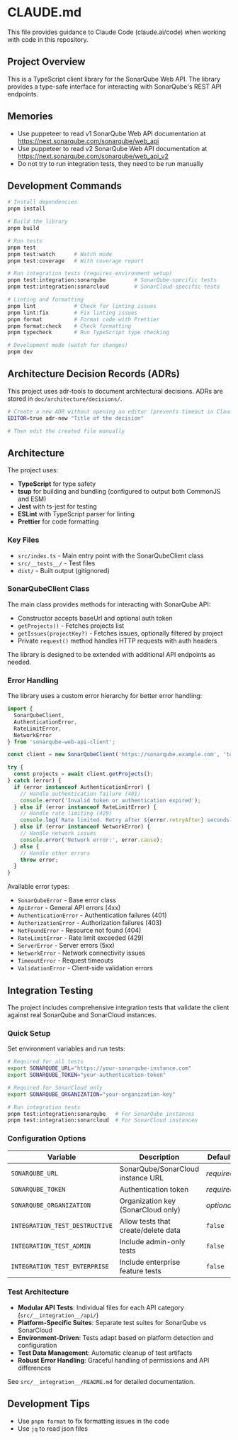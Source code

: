 # CLAUDE.md

This file provides guidance to Claude Code (claude.ai/code) when working with code in this repository.

## Project Overview

This is a TypeScript client library for the SonarQube Web API. The library provides a type-safe interface for interacting with SonarQube's REST API endpoints.

## Memories

- Use puppeteer to read v1 SonarQube Web API documentation at https://next.sonarqube.com/sonarqube/web_api
- Use puppeteer to read v2 SonarQube Web API documentation at https://next.sonarqube.com/sonarqube/web_api_v2
- Do not try to run integration tests, they need to be run manually

## Development Commands

```bash
# Install dependencies
pnpm install

# Build the library
pnpm build

# Run tests
pnpm test
pnpm test:watch      # Watch mode
pnpm test:coverage   # With coverage report

# Run integration tests (requires environment setup)
pnpm test:integration:sonarqube         # SonarQube-specific tests
pnpm test:integration:sonarcloud        # SonarCloud-specific tests

# Linting and formatting
pnpm lint            # Check for linting issues
pnpm lint:fix        # Fix linting issues
pnpm format          # Format code with Prettier
pnpm format:check    # Check formatting
pnpm typecheck       # Run TypeScript type checking

# Development mode (watch for changes)
pnpm dev
```

## Architecture Decision Records (ADRs)

This project uses adr-tools to document architectural decisions. ADRs are stored in `doc/architecture/decisions/`.

```bash
# Create a new ADR without opening an editor (prevents timeout in Claude Code)
EDITOR=true adr-new "Title of the decision"

# Then edit the created file manually
```

## Architecture

The project uses:
- **TypeScript** for type safety
- **tsup** for building and bundling (configured to output both CommonJS and ESM)
- **Jest** with ts-jest for testing
- **ESLint** with TypeScript parser for linting
- **Prettier** for code formatting

### Key Files
- `src/index.ts` - Main entry point with the SonarQubeClient class
- `src/__tests__/` - Test files
- `dist/` - Built output (gitignored)

### SonarQubeClient Class
The main class provides methods for interacting with SonarQube API:
- Constructor accepts baseUrl and optional auth token
- `getProjects()` - Fetches projects list
- `getIssues(projectKey?)` - Fetches issues, optionally filtered by project
- Private `request()` method handles HTTP requests with auth headers

The library is designed to be extended with additional API endpoints as needed.

### Error Handling

The library uses a custom error hierarchy for better error handling:

```typescript
import { 
  SonarQubeClient, 
  AuthenticationError, 
  RateLimitError,
  NetworkError 
} from 'sonarqube-web-api-client';

const client = new SonarQubeClient('https://sonarqube.example.com', 'token');

try {
  const projects = await client.getProjects();
} catch (error) {
  if (error instanceof AuthenticationError) {
    // Handle authentication failure (401)
    console.error('Invalid token or authentication expired');
  } else if (error instanceof RateLimitError) {
    // Handle rate limiting (429)
    console.log(`Rate limited. Retry after ${error.retryAfter} seconds`);
  } else if (error instanceof NetworkError) {
    // Handle network issues
    console.error('Network error:', error.cause);
  } else {
    // Handle other errors
    throw error;
  }
}
```

Available error types:
- `SonarQubeError` - Base error class
- `ApiError` - General API errors (4xx)
- `AuthenticationError` - Authentication failures (401)
- `AuthorizationError` - Authorization failures (403)
- `NotFoundError` - Resource not found (404)
- `RateLimitError` - Rate limit exceeded (429)
- `ServerError` - Server errors (5xx)
- `NetworkError` - Network connectivity issues
- `TimeoutError` - Request timeouts
- `ValidationError` - Client-side validation errors

## Integration Testing

The project includes comprehensive integration tests that validate the client against real SonarQube and SonarCloud instances.

### Quick Setup

Set environment variables and run tests:

```bash
# Required for all tests
export SONARQUBE_URL="https://your-sonarqube-instance.com"
export SONARQUBE_TOKEN="your-authentication-token"

# Required for SonarCloud only
export SONARQUBE_ORGANIZATION="your-organization-key"

# Run integration tests
pnpm test:integration:sonarqube   # For SonarQube instances
pnpm test:integration:sonarcloud  # For SonarCloud instances
```

### Configuration Options

| Variable | Description | Default |
|----------|-------------|---------|
| `SONARQUBE_URL` | SonarQube/SonarCloud instance URL | *required* |
| `SONARQUBE_TOKEN` | Authentication token | *required* |
| `SONARQUBE_ORGANIZATION` | Organization key (SonarCloud only) | *optional* |
| `INTEGRATION_TEST_DESTRUCTIVE` | Allow tests that create/delete data | `false` |
| `INTEGRATION_TEST_ADMIN` | Include admin-only tests | `false` |
| `INTEGRATION_TEST_ENTERPRISE` | Include enterprise feature tests | `false` |

### Test Architecture

- **Modular API Tests**: Individual files for each API category (`src/__integration__/api/`)
- **Platform-Specific Suites**: Separate test suites for SonarQube vs SonarCloud
- **Environment-Driven**: Tests adapt based on platform detection and configuration
- **Test Data Management**: Automatic cleanup of test artifacts
- **Robust Error Handling**: Graceful handling of permissions and API differences

See `src/__integration__/README.md` for detailed documentation.

## Development Tips

- Use `pnpm format` to fix formatting issues in the code
- Use `jq` to read json files
```